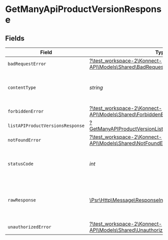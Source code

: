 # GetManyApiProductVersionResponse


## Fields

| Field                                                                                                                                        | Type                                                                                                                                         | Required                                                                                                                                     | Description                                                                                                                                  |
| -------------------------------------------------------------------------------------------------------------------------------------------- | -------------------------------------------------------------------------------------------------------------------------------------------- | -------------------------------------------------------------------------------------------------------------------------------------------- | -------------------------------------------------------------------------------------------------------------------------------------------- |
| `badRequestError`                                                                                                                            | [?\test_workspace-2\Konnect-API\Models\Shared\BadRequestError](../../models/shared/BadRequestError.md)                                       | :heavy_minus_sign:                                                                                                                           | Bad Request                                                                                                                                  |
| `contentType`                                                                                                                                | *string*                                                                                                                                     | :heavy_check_mark:                                                                                                                           | HTTP response content type for this operation                                                                                                |
| `forbiddenError`                                                                                                                             | [?\test_workspace-2\Konnect-API\Models\Shared\ForbiddenError](../../models/shared/ForbiddenError.md)                                         | :heavy_minus_sign:                                                                                                                           | Forbidden                                                                                                                                    |
| `listAPIProductVersionsResponse`                                                                                                             | [?GetManyAPIProductVersionListAPIProductVersionsResponse](../../models/operations/GetManyAPIProductVersionListAPIProductVersionsResponse.md) | :heavy_minus_sign:                                                                                                                           | List of API products                                                                                                                         |
| `notFoundError`                                                                                                                              | [?\test_workspace-2\Konnect-API\Models\Shared\NotFoundError](../../models/shared/NotFoundError.md)                                           | :heavy_minus_sign:                                                                                                                           | Not Found                                                                                                                                    |
| `statusCode`                                                                                                                                 | *int*                                                                                                                                        | :heavy_check_mark:                                                                                                                           | HTTP response status code for this operation                                                                                                 |
| `rawResponse`                                                                                                                                | [\Psr\Http\Message\ResponseInterface](https://www.php-fig.org/psr/psr-7/#33-psrhttpmessageresponseinterface)                                 | :heavy_minus_sign:                                                                                                                           | Raw HTTP response; suitable for custom response parsing                                                                                      |
| `unauthorizedError`                                                                                                                          | [?\test_workspace-2\Konnect-API\Models\Shared\UnauthorizedError](../../models/shared/UnauthorizedError.md)                                   | :heavy_minus_sign:                                                                                                                           | Unauthorized                                                                                                                                 |